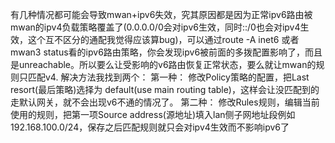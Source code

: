 有几种情况都可能会导致mwan+ipv6失效，究其原因都是因为正常ipv6路由被mwan的ipv4负载策略覆盖了(0.0.0.0/0会对ipv6生效，同时::/0也会对ipv4生效，这个互不区分的通配我觉得应该算bug)，可以通过route -A inet6 或者 mwan3 status看的ipv6路由策略，你会发现ipv6被前面的多拨配置影响了，而且是unreachable。所以要么让受影响的v6路由恢复正常状态，要么就让mwan的规则只匹配v4.
解决方法我找到两个：
第一种：
    修改Policy策略的配置，把Last resort(最后策略)选择为 default(use main routing table)，这样会让没匹配到的走默认网关，就不会出现v6不通的情况了。
第二种：
    修改Rules规则，编辑当前使用的规则，把第一项Source address(源地址)填入lan侧子网地址段例如192.168.100.0/24，保存之后匹配规则就只会对ipv4生效而不影响ipv6了
